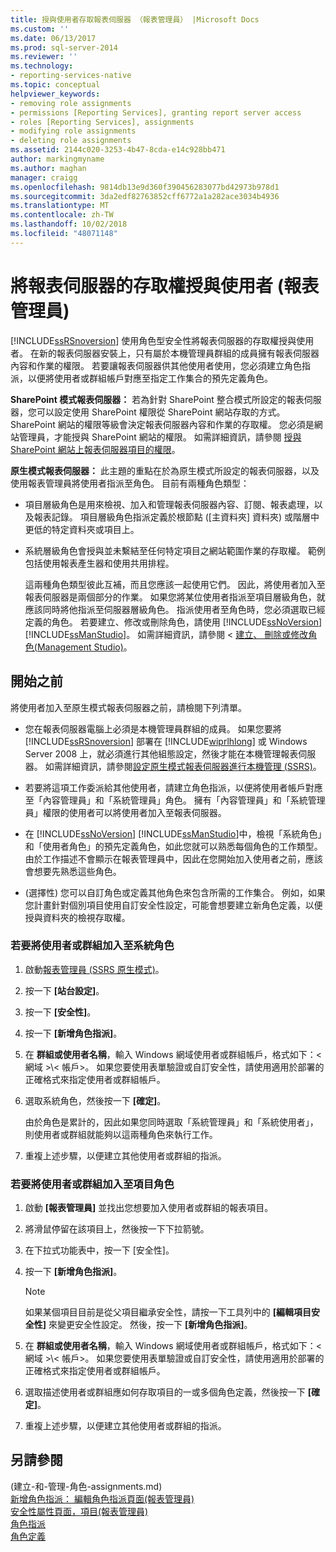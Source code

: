 ```yaml
---
title: 授與使用者存取報表伺服器 （報表管理員） |Microsoft Docs
ms.custom: ''
ms.date: 06/13/2017
ms.prod: sql-server-2014
ms.reviewer: ''
ms.technology:
- reporting-services-native
ms.topic: conceptual
helpviewer_keywords:
- removing role assignments
- permissions [Reporting Services], granting report server access
- roles [Reporting Services], assignments
- modifying role assignments
- deleting role assignments
ms.assetid: 2144c020-3253-4b47-8cda-e14c928bb471
author: markingmyname
ms.author: maghan
manager: craigg
ms.openlocfilehash: 9814db13e9d360f390456283077bd42973b978d1
ms.sourcegitcommit: 3da2edf82763852cff6772a1a282ace3034b4936
ms.translationtype: MT
ms.contentlocale: zh-TW
ms.lasthandoff: 10/02/2018
ms.locfileid: "48071148"
---
```

# <a name="grant-user-access-to-a-report-server-report-manager"></a>將報表伺服器的存取權授與使用者 (報表管理員)
  [!INCLUDE[ssRSnoversion](../../includes/ssrsnoversion-md.md)] 使用角色型安全性將報表伺服器的存取權授與使用者。 在新的報表伺服器安裝上，只有屬於本機管理員群組的成員擁有報表伺服器內容和作業的權限。 若要讓報表伺服器供其他使用者使用，您必須建立角色指派，以便將使用者或群組帳戶對應至指定工作集合的預先定義角色。  
  
 **SharePoint 模式報表伺服器：** 若為針對 SharePoint 整合模式所設定的報表伺服器，您可以設定使用 SharePoint 權限從 SharePoint 網站存取的方式。 SharePoint 網站的權限等級會決定報表伺服器內容和作業的存取權。 您必須是網站管理員，才能授與 SharePoint 網站的權限。 如需詳細資訊，請參閱 [授與 SharePoint 網站上報表伺服器項目的權限](granting-permissions-on-report-server-items-on-a-sharepoint-site.md)。  
  
 **原生模式報表伺服器：** 此主題的重點在於為原生模式所設定的報表伺服器，以及使用報表管理員將使用者指派至角色。 目前有兩種角色類型：  
  
-   項目層級角色是用來檢視、加入和管理報表伺服器內容、訂閱、報表處理，以及報表記錄。 項目層級角色指派定義於根節點 ([主資料夾] 資料夾) 或階層中更低的特定資料夾或項目上。  
  
-   系統層級角色會授與並未繫結至任何特定項目之網站範圍作業的存取權。 範例包括使用報表產生器和使用共用排程。  
  
     這兩種角色類型彼此互補，而且您應該一起使用它們。 因此，將使用者加入至報表伺服器是兩個部分的作業。 如果您將某位使用者指派至項目層級角色，就應該同時將他指派至伺服器層級角色。 指派使用者至角色時，您必須選取已經定義的角色。 若要建立、修改或刪除角色，請使用 [!INCLUDE[ssNoVersion](../../includes/ssnoversion-md.md)] [!INCLUDE[ssManStudio](../../includes/ssmanstudio-md.md)]。 如需詳細資訊，請參閱 <<c0> [ 建立、 刪除或修改角色&#40;Management Studio&#41;](role-definitions-create-delete-or-modify.md)。</c0>  
  
## <a name="before-you-start"></a>開始之前  
 將使用者加入至原生模式報表伺服器之前，請檢閱下列清單。  
  
-   您在報表伺服器電腦上必須是本機管理員群組的成員。 如果您要將 [!INCLUDE[ssRSnoversion](../../includes/ssrsnoversion-md.md)] 部署在 [!INCLUDE[wiprlhlong](../../includes/wiprlhlong-md.md)] 或 Windows Server 2008 上，就必須進行其他組態設定，然後才能在本機管理報表伺服器。 如需詳細資訊，請參閱[設定原生模式報表伺服器進行本機管理 &#40;SSRS&#41;](../report-server/configure-a-native-mode-report-server-for-local-administration-ssrs.md)。  
  
-   若要將這項工作委派給其他使用者，請建立角色指派，以便將使用者帳戶對應至「內容管理員」和「系統管理員」角色。 擁有「內容管理員」和「系統管理員」權限的使用者可以將使用者加入至報表伺服器。  
  
-   在 [!INCLUDE[ssNoVersion](../../includes/ssnoversion-md.md)] [!INCLUDE[ssManStudio](../../includes/ssmanstudio-md.md)]中，檢視「系統角色」和「使用者角色」的預先定義角色，如此您就可以熟悉每個角色的工作類型。 由於工作描述不會顯示在報表管理員中，因此在您開始加入使用者之前，應該會想要先熟悉這些角色。  
  
-   (選擇性) 您可以自訂角色或定義其他角色來包含所需的工作集合。 例如，如果您計畫針對個別項目使用自訂安全性設定，可能會想要建立新角色定義，以便授與資料夾的檢視存取權。  
  
### <a name="to-add-a-user-or-group-to-a-system-role"></a>若要將使用者或群組加入至系統角色  
  
1.  啟動[報表管理員 &#40;SSRS 原生模式&#41;](../report-manager-ssrs-native-mode.md)。  
  
2.  按一下 **[站台設定]**。  
  
3.  按一下 **[安全性]**。  
  
4.  按一下 **[新增角色指派]**。  
  
5.  在 **群組或使用者名稱**，輸入 Windows 網域使用者或群組帳戶，格式如下：\<網域 >\\< 帳戶\>。 如果您要使用表單驗證或自訂安全性，請使用適用於部署的正確格式來指定使用者或群組帳戶。  
  
6.  選取系統角色，然後按一下 **[確定]**。  
  
     由於角色是累計的，因此如果您同時選取「系統管理員」和「系統使用者」，則使用者或群組就能夠以這兩種角色來執行工作。  
  
7.  重複上述步驟，以便建立其他使用者或群組的指派。  
  
### <a name="to-add-a-user-or-group-to-an-item-role"></a>若要將使用者或群組加入至項目角色  
  
1.  啟動 **[報表管理員]** 並找出您想要加入使用者或群組的報表項目。  
  
2.  將滑鼠停留在該項目上，然後按一下下拉箭號。  
  
3.  在下拉式功能表中，按一下 [安全性]。  
  
4.  按一下 **[新增角色指派]**。  
  
    > [!NOTE]  
    >  如果某個項目目前是從父項目繼承安全性，請按一下工具列中的 **[編輯項目安全性]** 來變更安全性設定。 然後，按一下 **[新增角色指派]**。  
  
5.  在 **群組或使用者名稱**，輸入 Windows 網域使用者或群組帳戶，格式如下：\<網域 >\\< 帳戶\>。 如果您要使用表單驗證或自訂安全性，請使用適用於部署的正確格式來指定使用者或群組帳戶。  
  
6.  選取描述使用者或群組應如何存取項目的一或多個角色定義，然後按一下 **[確定]**。  
  
7.  重複上述步驟，以便建立其他使用者或群組的指派。  
  
## <a name="see-also"></a>另請參閱  
 (建立-和-管理-角色-assignments.md)   
 [新增角色指派： 編輯角色指派頁面&#40;報表管理員&#41;](../new-role-assignment-edit-role-assignment-page-report-manager.md)   
 [安全性屬性頁面，項目&#40;報表管理員&#41;](../security-properties-page-items-report-manager.md)   
 [角色指派](role-assignments.md)   
 [角色定義](role-definitions.md)  
  
  
